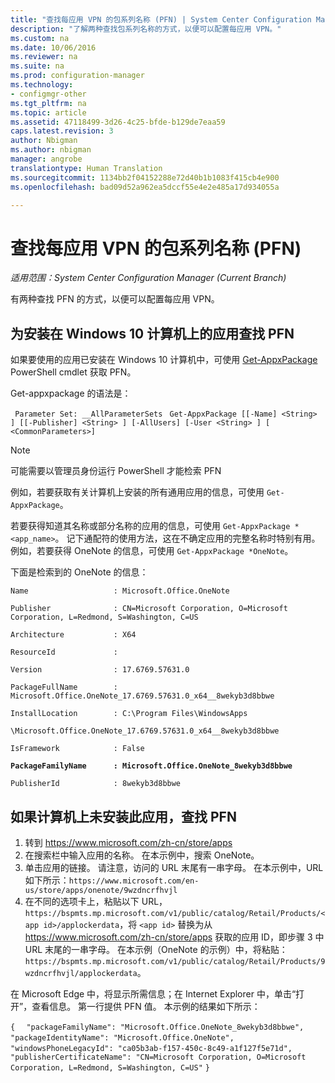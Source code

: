 ```yaml
---
title: "查找每应用 VPN 的包系列名称 (PFN) | System Center Configuration Manager"
description: "了解两种查找包系列名称的方式，以便可以配置每应用 VPN。"
ms.custom: na
ms.date: 10/06/2016
ms.reviewer: na
ms.suite: na
ms.prod: configuration-manager
ms.technology:
- configmgr-other
ms.tgt_pltfrm: na
ms.topic: article
ms.assetid: 47118499-3d26-4c25-bfde-b129de7eaa59
caps.latest.revision: 3
author: Nbigman
ms.author: nbigman
manager: angrobe
translationtype: Human Translation
ms.sourcegitcommit: 1134bb2f04152288e72d40b1b1083f415cb4e900
ms.openlocfilehash: bad09d52a962ea5dccf55e4e2e485a17d934055a

---
```

# <a name="find-a-package-family-name-pfn-for-per-app-vpn"></a>查找每应用 VPN 的包系列名称 (PFN)

*适用范围：System Center Configuration Manager (Current Branch)*


有两种查找 PFN 的方式，以便可以配置每应用 VPN。

## <a name="find-a-pfn-for-an-app-thats-installed-on-a-windows-10-computer"></a>为安装在 Windows 10 计算机上的应用查找 PFN

如果要使用的应用已安装在 Windows 10 计算机中，可使用 [Get-AppxPackage](https://technet.microsoft.com/library/hh856044.aspx) PowerShell cmdlet 获取 PFN。

Get-appxpackage 的语法是：

` Parameter Set: __AllParameterSets`
` Get-AppxPackage [[-Name] <String> ] [[-Publisher] <String> ] [-AllUsers] [-User <String> ] [ <CommonParameters>]`

> [!NOTE]
> 可能需要以管理员身份运行 PowerShell 才能检索 PFN

例如，若要获取有关计算机上安装的所有通用应用的信息，可使用 `Get-AppxPackage`。

若要获得知道其名称或部分名称的应用的信息，可使用 `Get-AppxPackage *<app_name>`。 记下通配符的使用方法，这在不确定应用的完整名称时特别有用。 例如，若要获得 OneNote 的信息，可使用 `Get-AppxPackage *OneNote`。


下面是检索到的 OneNote 的信息：

`Name                   : Microsoft.Office.OneNote`

`Publisher              : CN=Microsoft Corporation, O=Microsoft Corporation, L=Redmond, S=Washington, C=US`

`Architecture           : X64`

`ResourceId             :`

`Version                : 17.6769.57631.0`

`PackageFullName        : Microsoft.Office.OneNote_17.6769.57631.0_x64__8wekyb3d8bbwe`

`InstallLocation        : C:\Program Files\WindowsApps`

`\Microsoft.Office.OneNote_17.6769.57631.0_x64__8wekyb3d8bbwe`

`IsFramework            : False`

**`PackageFamilyName      : Microsoft.Office.OneNote_8wekyb3d8bbwe`**

`PublisherId            : 8wekyb3d8bbwe`



## <a name="find-a-pfn-if-the-app-is-not-installed-on-a-computer"></a>如果计算机上未安装此应用，查找 PFN

1.  转到 https://www.microsoft.com/zh-cn/store/apps
2.  在搜索栏中输入应用的名称。 在本示例中，搜索 OneNote。
3.  单击应用的链接。 请注意，访问的 URL 末尾有一串字母。 在本示例中，URL 如下所示：`https://www.microsoft.com/en-us/store/apps/onenote/9wzdncrfhvjl`
4.  在不同的选项卡上，粘贴以下 URL，`https://bspmts.mp.microsoft.com/v1/public/catalog/Retail/Products/<app id>/applockerdata`，将 `<app id>` 替换为从 https://www.microsoft.com/zh-cn/store/apps 获取的应用 ID，即步骤 3 中 URL 末尾的一串字母。 在本示例（OneNote 的示例）中，将粘贴：`https://bspmts.mp.microsoft.com/v1/public/catalog/Retail/Products/9wzdncrfhvjl/applockerdata`。

在 Microsoft Edge 中，将显示所需信息；在 Internet Explorer 中，单击“打开”，查看信息。 第一行提供 PFN 值。 本示例的结果如下所示：


`{`
`  "packageFamilyName": "Microsoft.Office.OneNote_8wekyb3d8bbwe",`
`  "packageIdentityName": "Microsoft.Office.OneNote",`
`  "windowsPhoneLegacyId": "ca05b3ab-f157-450c-8c49-a1f127f5e71d",`
`  "publisherCertificateName": "CN=Microsoft Corporation, O=Microsoft Corporation, L=Redmond, S=Washington, C=US"`
`}`



<!--HONumber=Nov16_HO1-->


